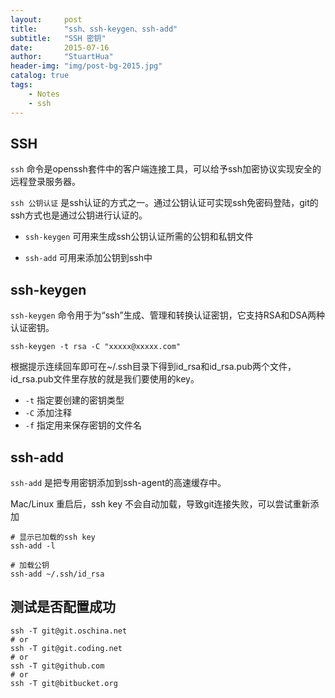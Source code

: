 ```yaml
---
layout:     post
title:      "ssh、ssh-keygen、ssh-add"
subtitle:   "SSH 密钥"
date:       2015-07-16
author:     "StuartHua"
header-img: "img/post-bg-2015.jpg"
catalog: true
tags:
    - Notes
    - ssh
---
```


## SSH

`ssh` 命令是openssh套件中的客户端连接工具，可以给予ssh加密协议实现安全的远程登录服务器。

`ssh 公钥认证` 是ssh认证的方式之一。通过公钥认证可实现ssh免密码登陆，git的ssh方式也是通过公钥进行认证的。

* `ssh-keygen` 可用来生成ssh公钥认证所需的公钥和私钥文件

* `ssh-add` 可用来添加公钥到ssh中

## ssh-keygen

`ssh-keygen` 命令用于为“ssh”生成、管理和转换认证密钥，它支持RSA和DSA两种认证密钥。

```
ssh-keygen -t rsa -C "xxxxx@xxxxx.com"
```
根据提示连续回车即可在~/.ssh目录下得到id_rsa和id_rsa.pub两个文件，id_rsa.pub文件里存放的就是我们要使用的key。

* `-t` 指定要创建的密钥类型
* `-C` 添加注释
* `-f` 指定用来保存密钥的文件名

## ssh-add

`ssh-add` 是把专用密钥添加到ssh-agent的高速缓存中。

Mac/Linux 重启后，ssh key 不会自动加载，导致git连接失败，可以尝试重新添加

```
# 显示已加载的ssh key
ssh-add -l

# 加载公钥
ssh-add ~/.ssh/id_rsa
```

## 测试是否配置成功

```
ssh -T git@git.oschina.net
# or
ssh -T git@git.coding.net
# or
ssh -T git@github.com
# or
ssh -T git@bitbucket.org
```


